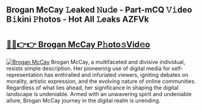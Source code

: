 ## Brogan McCay 𝙻eaked 𝙽u𝚍e - Part-mCQ 𝚅𝚒deo B𝚒kini 𝙿hotos - Hot All 𝙻eaks AZFVk

# <h2><a href="http://ld4axev.urlbe.top/?page=Brogan+McCay">🔗🔗👉👉 Brogan McCay P𝚑oto𝚜Vid𝚎o</a></h2>

[![Brogan McCay](https://i.imgur.com/eBuTRDB.gif)](http://ld4axev.urlbe.top/?page=Brogan+McCay)
Brogan McCay, a multifaceted and divisive individual, resists simple description. Her pioneering use of digital media for self-representation has enthralled and infuriated viewers, igniting debates on morality, artistic expression, and the evolving nature of online communities. Regardless of what lies ahead, her significance in shaping the digital landscape is undeniable. Armed with an unwavering spirit and undeniable allure, Brogan McCay journey in the digital realm is unending.
